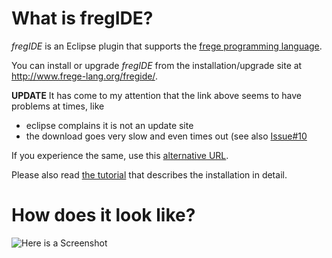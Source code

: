 What is fregIDE?
================

*fregIDE* is an Eclipse plugin that supports the [frege programming language](https://github.com/Frege/).

You can install or upgrade *fregIDE* from the 
installation/upgrade site at http://www.frege-lang.org/fregide/.

**UPDATE** It has come to my attention that the link above seems to have problems at times, like 

  - eclipse complains it is not an update site
  - the download goes very slow and even times out (see also [Issue#10](https://github.com/Frege/eclipse-plugin/isuues/10)

If you experience the same, use this [alternative URL](https://raw.githubusercontent.com/Frege/frege.github.com/master/fregide).

Please also read [the tutorial](https://github.com/Frege/eclipse-plugin/wiki/fregIDE-Tutorial) that describes the installation in detail.


How does it look like?
=======================

![Here is a Screenshot](https://github.com/Frege/frege/wiki/FregIDE-Snapshot.png)



